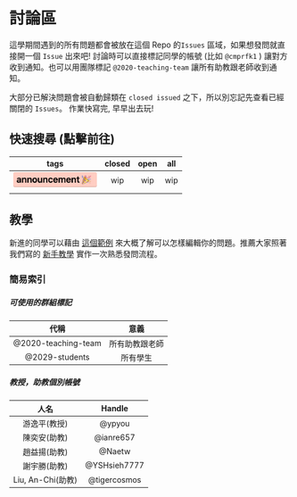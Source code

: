# 討論區

這學期間遇到的所有問題都會被放在這個 Repo 的`Issues` 區域，如果想發問就直接開一個 `Issue` 出來吧!
討論時可以直接標記同學的帳號 (比如 `@cmprfk1` ) 讓對方收到通知。也可以用團隊標記 `@2020-teaching-team` 讓所有助教跟老師收到通知。

大部分已解決問題會被自動歸類在 `closed issued` 之下，所以別忘記先查看已經關閉的 `Issues`。
作業快寫完, 早早出去玩!

## 快速搜尋 (點擊前往)
|tags|closed|open|all|
|:-:|:-:|:-:|:-:|
|<a href="https://github.com/compiler-s20/discussion/issues?q=is%3Aissue+label%3A%22announcement+%3Atada%3A%22"><img width=150 src="./res/ann-label.png" alt="link to announcements"/></a>|wip|wip|wip|
||||

## 教學

新進的同學可以藉由 [這個範例](https://github.com/compiler-f19/Discussion/issues/2) 來大概了解可以怎樣編輯你的問題。推薦大家照著我們寫的 [新手教學](https://github.com/compiler-f19/Discussion/issues/3) 實作一次熟悉發問流程。

### 簡易索引

##### 可使用的群組標記

|代稱|意義|
|:-:|:-:|
|@2020-teaching-team|所有助教跟老師|
|@2029-students|所有學生|


##### 教授，助教個別帳號

|人名|Handle|
|:-:|:-:|
|游逸平(教授)|@ypyou|
|陳奕安(助教)|@ianre657|
|趙益揚(助教)|@Naetw|
|謝宇勝(助教)|@YSHsieh7777|
|Liu, An-Chi(助教)|@tigercosmos|
